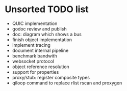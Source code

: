 Unsorted TODO list
==================

- QUIC implementation
- godoc review and publish
- doc: diagram which shows a bus
- finish object implementation
- implement tracing
- document internal pipeline
- benchmark bandwith
- websocket protocol
- object reference resolution
- support for properties
- proxy/stub: register composite types
- qiloop command to replace rlist rscan and proxygen
